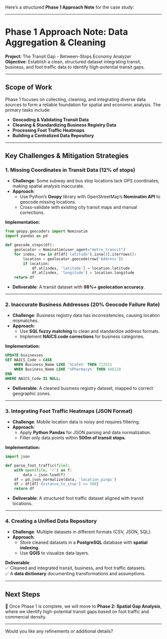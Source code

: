 Here’s a structured **Phase 1 Approach Note** for the case study:  

---

# **Phase 1 Approach Note: Data Aggregation & Cleaning**  
**Project**: The Transit Gap - Between-Stops Economy Analyzer  
**Objective**: Establish a clean, structured dataset integrating transit, business, and foot traffic data to identify high-potential transit gaps.  

---

## **Scope of Work**  
Phase 1 focuses on collecting, cleaning, and integrating diverse data sources to form a reliable foundation for spatial and economic analysis. The primary tasks include:  
- **Geocoding & Validating Transit Data**  
- **Cleaning & Standardizing Business Registry Data**  
- **Processing Foot Traffic Heatmaps**  
- **Building a Centralized Data Repository**  

---

## **Key Challenges & Mitigation Strategies**  

### **1. Missing Coordinates in Transit Data (12% of stops)**  
- **Challenge**: Some subway and bus stop locations lack GPS coordinates, making spatial analysis inaccurate.  
- **Approach**:  
  - Use Python’s **Geopy** library with OpenStreetMap’s **Nominatim API** to geocode missing locations.  
  - Cross-validate with existing city transit maps and manual corrections.  

**Implementation:**  
```python  
from geopy.geocoders import Nominatim  
import pandas as pd  

def geocode_stops(df):  
    geolocator = Nominatim(user_agent="metro_transit")  
    for index, row in df[df['latitude'].isna()].iterrows():  
        location = geolocator.geocode(row['Address'])  
        if location:  
            df.at[index, 'latitude'] = location.latitude  
            df.at[index, 'longitude'] = location.longitude  
    return df  
```  
- **Deliverable**: A transit dataset with **98%+ geolocation accuracy**.  

---

### **2. Inaccurate Business Addresses (20% Geocode Failure Rate)**  
- **Challenge**: Business registry data has inconsistencies, causing location mismatches.  
- **Approach**:  
  - Use **SQL fuzzy matching** to clean and standardize address formats.  
  - Implement **NAICS code corrections** for business categories.  

**Implementation:**  
```sql  
UPDATE businesses  
SET NAICS_Code = CASE  
    WHEN Business_Name LIKE '%Cafe%' THEN 722511  
    WHEN Business_Name LIKE '%Pharmacy%' THEN 446110  
END  
WHERE NAICS_Code IS NULL;  
```  
- **Deliverable**: A cleaned business registry dataset, mapped to correct geographic zones.  

---

### **3. Integrating Foot Traffic Heatmaps (JSON Format)**  
- **Challenge**: Mobile location data is noisy and requires filtering.  
- **Approach**:  
  - Apply **Python Pandas** for JSON parsing and data normalization.  
  - Filter only data points within **500m of transit stops**.  

**Implementation:**  
```python  
import json  

def parse_foot_traffic(file):  
    with open(file, 'r') as f:  
        data = json.load(f)  
    df = pd.json_normalize(data, 'location_pings')  
    df = df[df['distance_to_stop'] <= 500]  
    return df  
```  
- **Deliverable**: A structured foot traffic dataset aligned with transit locations.  

---

### **4. Creating a Unified Data Repository**  
- **Challenge**: Multiple datasets in different formats (CSV, JSON, SQL).  
- **Approach**:  
  - Store cleaned datasets in a **PostgreSQL** database with **spatial indexing**.  
  - Use **QGIS** to visualize data layers.  

**Deliverable**:  
✅ Cleaned and integrated transit, business, and foot traffic datasets.  
✅ A **data dictionary** documenting transformations and assumptions.  

---

## **Next Steps**  
🚀 Once Phase 1 is complete, we will move to **Phase 2: Spatial Gap Analysis**, where we identify high-potential transit gaps based on foot traffic and commercial density.  

---

Would you like any refinements or additional details?
